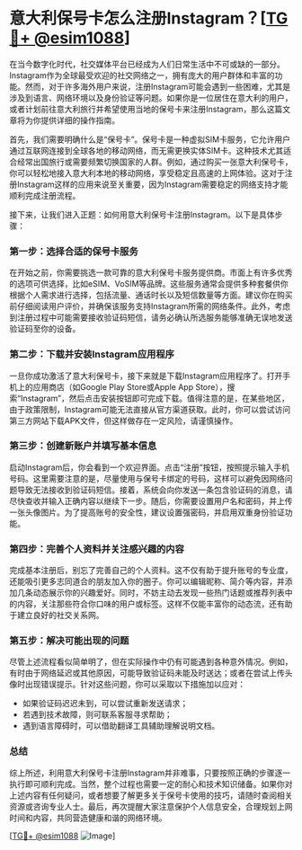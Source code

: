 # 意大利保号卡怎么注册Instagram？[[TG💪+ @esim1088](https://t.me/s/esim1088)]

在当今数字化时代，社交媒体平台已经成为人们日常生活中不可或缺的一部分。Instagram作为全球最受欢迎的社交网络之一，拥有庞大的用户群体和丰富的功能。然而，对于许多海外用户来说，注册Instagram可能会遇到一些困难，尤其是涉及到语言、网络环境以及身份验证等问题。如果你是一位居住在意大利的用户，或者计划前往意大利旅行并希望使用当地的保号卡来注册Instagram，那么这篇文章将为你提供详细的操作指南。

首先，我们需要明确什么是“保号卡”。保号卡是一种虚拟SIM卡服务，它允许用户通过互联网连接到全球各地的移动网络，而无需更换实体SIM卡。这种技术尤其适合经常出国旅行或需要频繁切换国家的人群。例如，通过购买一张意大利保号卡，你可以轻松地接入意大利本地的移动网络，享受稳定且高速的上网体验。这对于注册Instagram这样的应用来说至关重要，因为Instagram需要稳定的网络支持才能顺利完成注册流程。

接下来，让我们进入正题：如何用意大利保号卡注册Instagram。以下是具体步骤：

### 第一步：选择合适的保号卡服务

在开始之前，你需要挑选一款可靠的意大利保号卡服务提供商。市面上有许多优秀的选项可供选择，比如eSIM、VoSIM等品牌。这些服务通常会提供多种套餐供你根据个人需求进行选择，包括流量、通话时长以及短信数量等方面。建议你在购买前仔细阅读用户评价，并确保该服务支持Instagram所需的网络条件。此外，考虑到注册过程中可能需要接收验证码短信，请务必确认所选服务能够准确无误地发送验证码至你的设备。

### 第二步：下载并安装Instagram应用程序

一旦你成功激活了意大利保号卡，接下来就是下载Instagram应用程序了。打开手机上的应用商店（如Google Play Store或Apple App Store），搜索“Instagram”，然后点击安装按钮即可完成下载。值得注意的是，在某些地区，由于政策限制，Instagram可能无法直接从官方渠道获取。此时，你可以尝试访问第三方网站下载APK文件，但这样做存在一定风险，请谨慎操作。

### 第三步：创建新账户并填写基本信息

启动Instagram后，你会看到一个欢迎界面。点击“注册”按钮，按照提示输入手机号码。这里需要注意的是，尽量使用与保号卡绑定的号码，这样可以避免因网络问题导致无法接收到验证码短信。接着，系统会向你发送一条包含验证码的消息，请尽快查收并输入正确内容以继续下一步。随后，你需要设置用户名和密码，并上传一张头像图片。为了提高账号的安全性，建议设置强密码，并启用双重身份验证功能。

### 第四步：完善个人资料并关注感兴趣的内容

完成基本注册后，别忘了完善自己的个人资料。这不仅有助于提升账号的专业度，还能吸引更多志同道合的朋友加入你的圈子。你可以编辑昵称、简介等内容，并添加几条动态展示你的兴趣爱好。同时，不妨主动去发现一些热门话题或推荐列表中的内容，关注那些符合你口味的用户或标签。这样不仅能丰富你的动态流，还有助于建立良好的社交关系网。

### 第五步：解决可能出现的问题

尽管上述流程看似简单明了，但在实际操作中仍有可能遇到各种意外情况。例如，有时由于网络延迟或其他原因，可能导致验证码未能及时送达；或者在尝试上传头像时出现错误提示。针对这些问题，你可以采取以下措施加以应对：

- 如果验证码迟迟未到，可以尝试重新发送请求；
- 若遇到技术故障，则可联系客服寻求帮助；
- 遇到语言障碍时，可以借助翻译工具辅助理解说明文档。

### 总结

综上所述，利用意大利保号卡注册Instagram并非难事，只要按照正确的步骤逐一执行即可顺利完成。当然，整个过程也需要一定的耐心和技术知识储备。如果你对上述内容有任何疑问，或者想要了解更多关于保号卡使用的技巧，请随时查阅相关资源或咨询专业人士。最后，再次提醒大家注意保护个人信息安全，合理规划上网时间和内容，共同营造健康和谐的网络环境。

[[TG💪+ @esim1088](https://t.me/s/esim1088) ![Image](https://i.postimg.cc/4NQfJmqS/Snipaste-2025-05-13-00-14-12.png)]